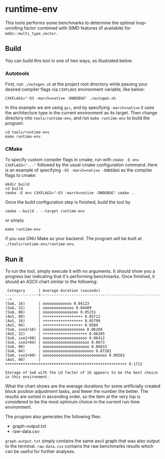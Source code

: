 runtime-env
===========

This tools performs some benchmarks to determine the optimal loop-unrolling factor
combined with SIMD features (if available) for `mdds::multi_type_vector`.

Build
-----

You can build this tool in one of two ways, as illustrated below.

### Autotools

First, run `./autogen.sh` at the project root directory while passing your desired
compiler flags via `CXXFLAGS` environment variable, like below:

```
CXXFLAGS="-O3 -march=native -DNDEBUG" ./autogen.sh
```
In this example we are using `gcc`, and by specifying `-march=native` it uses
the architecture type in the current environment as its target.  Then change
directory into `tools/runtime-env`, and run `make runtime-env` to build the program:

```
cd tools/runtime-env
make runtime-env
```

### CMake

To specify custom compiler flags in cmake, run with `cmake -E env CXXFLAGS="..."`
followed by the usual cmake configuration command.  Here is an example of specifying
`-O3 -march=native -DNDEBUG` as the compiler flags to cmake:

```
mkdir build
cd build
cmake -E env CXXFLAGS="-O3 -march=native -DNDEBUG" cmake ..
```

Once the build configuration step is finished, build the tool by

```
cmake --build . --target runtime-env
```
or simply

```
make runtime-env
```

if you use GNU Make as your backend.  The program will be built at `./tools/runtime-env/runtime-env`.

Run it
------

To run the tool, simply execute it with no arguments.  It should show you a progress
bar indicating that it's performing benchmarks.  Once finished, it should an
ASCII chart similar to the following:

```
 Category      | Average duration (seconds)
---------------+-------------------------------------------------------->
(SoA, 16)      | ooooooooooooo 0.04123
(SoA, 32)      | oooooooooooooo 0.04409
(SoA, 08)      | oooooooooooooooo 0.05151
(AoS, 08)      | ++++++++++++++++++ 0.05712
(AoS, 16)      | ++++++++++++++++++ 0.05799
(AoS, 04)      | ++++++++++++++++++ 0.0584
(SoA, sse2+16) | ooooooooooooooooooo 0.06204
(AoS, 32)      | ++++++++++++++++++++ 0.06285
(SoA, sse2+08) | oooooooooooooooooooo 0.06412
(SoA, sse2+04) | ooooooooooooooooooooo 0.0673
(SoA, 00)      | ooooooooooooooooooooo 0.06833
(SoA, 04)      | ooooooooooooooooooooooo 0.07281
(SoA, sse2+00) | ooooooooooooooooooooooooooooo 0.09283
(AoS, 00)      | +++++++++++++++++++++++++++++++++++++++++++++++++++++++ 0.1712

Storage of SoA with the LU factor of 16 appears to be the best choice
in this environment.
```

What the chart shows are the average durations for some artificially created
block position adjustment tasks, and fewer the number the better.  The results
are sorted in ascending order, so the item at the very top is considered to be
the most optimum choice in the current run-time environment.

The program also generates the following files:

* graph-output.txt
* raw-data.csv

`graph-output.txt` simply contains the same ascii graph that was also output
to the terminal.  `raw-data.csv` contains the raw benchmarks results which can
be useful for further analyses.
